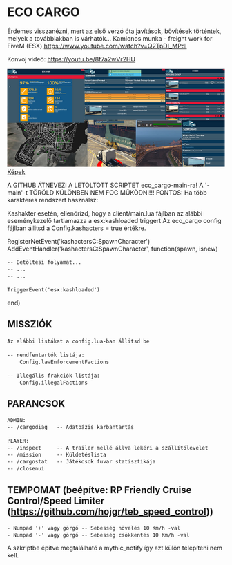 # ECO CARGO 
Érdemes visszanézni, mert az első verzó óta javítások, bővítések történtek, melyek a továbbiakban is várhatók...
Kamionos munka - freight work for FiveM (ESX)
https://www.youtube.com/watch?v=Q2TpDI_MPdI

Konvoj videó:
https://youtu.be/8f7a2wVr2HU

![ecocargo gallery](https://github.com/Ekhion76/eco_cargo/blob/main/preview_images/eco_cargo_gallery.jpg)
[Képek](https://postimg.cc/gallery/hmm2bTb)

A GITHUB ÁTNEVEZI A LETÖLTÖTT SCRIPTET eco_cargo-main-ra! A '-main'-t TÖRÖLD KÜLÖNBEN NEM FOG MŰKÖDNI!!!
FONTOS: Ha több karakteres rendszert használsz:

Kashakter esetén, ellenőrizd, hogy a client/main.lua fájlban az alábbi eseménykezelő tartlamazza a esx:kashloaded triggert
Az eco_cargo config fájlban állitsd a Config.kashacters = true értékre.

RegisterNetEvent('kashactersC:SpawnCharacter')
AddEventHandler('kashactersC:SpawnCharacter', function(spawn, isnew)

    -- Betöltési folyamat...
    -- ...
    -- ...

    TriggerEvent('esx:kashloaded')
end)


## MISSZIÓK

    Az alábbi listákat a config.lua-ban állitsd be

    -- rendfentartók listája:
        Config.lawEnforcementFactions

    -- Illegális frakciók listája:
        Config.illegalFactions



## PARANCSOK

    ADMIN:
    -- /cargodiag   -- Adatbázis karbantartás

    PLAYER:
    -- /inspect     -- A trailer mellé állva lekéri a szállítólevelet
    -- /mission     -- Küldetéslista
    -- /cargostat   -- Játékosok fuvar statisztikája
    -- /closenui
    
## TEMPOMAT (beépítve: RP Friendly Cruise Control/Speed Limiter (https://github.com/hojgr/teb_speed_control))

    - Numpad '+' vagy görgő -- Sebesség növelés 10 Km/h -val
    - Numpad '-' vagy görgő -- Sebesség csökkentés 10 Km/h -val
    
A szkriptbe építve megtalálható a mythic_notify így azt külön telepíteni nem kell.
